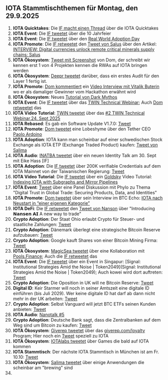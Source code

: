 ## IOTA Stammtischthemen für Montag, den 29.9.2025

1. **IOTA Quicktakes**: Die [IF macht einen Thread](https://x.com/iota/status/1970080640050618805) über die IOTA Quicktakes
2. **IOTA Event**: Die [IF tweetet](https://x.com/iota/status/1970377113892008394) über die 10 Jahrfeier
3. **IOTA Event**: Die [IF tweetet](https://x.com/iota/status/1971152706258563285) über den [Real World Adoption Day](https://luma.com/adoptiondaysingapore?tk=AxsBra)
4. **IOTA Promote**: Die [IF retweetet](https://x.com/iota/status/1970443003626987997) den [Tweet von Salus](https://x.com/salusplatform/status/1970431794949308869) über den Artikel: [INTERVIEW: Digital currencies unlock remote critical minerals supply chains: Salus](https://www.spglobal.com/commodity-insights/en/news-research/latest-news/metals/091925-interview-digital-currencies-unlock-remote-critical-minerals-supply-chains-salus)
5. **IOTA Ökosystem**: [Tweet mit Screenshot](https://x.com/whatmicha/status/1970418328826192000) von Dom, der schreibt wir kennen erst 1 von 4 Projekten kennen die RWAs auf IOTA bringen werden
6. **IOTA Ökosystem**: [Deepr tweetet](https://x.com/DeeprFinance/status/1970468412154331143) darüber, dass ein erstes Audit für den Layer 1 fertig ist.
7. **IOTA Promote**: [Dom kommentiert](https://x.com/DomSchiener/status/1970521524420436353) ein [Video Interview mit Vitalik Buterin](https://x.com/moonbaklava/status/1970557611268297202) wo er als damaliger Gewinner vom Hackathon erwähnt wird
8. **IOTA Ökosystem**: Neues [Tutorial von Dark Mythos](https://x.com/DarkMythosTCG/status/1970760115453047266)
9. **IOTA Event**: Die [IF tweetet](https://x.com/iota/status/1968329098066853927) über das [TWIN Technical Webinar](https://luma.com/jnjr4qbc); Auch [Dom retweetet](https://x.com/DomSchiener/status/1971152558426394686) das
10. **IOTA Video Tutorial**: [TWIN tweetet](https://x.com/TWINGlobalOrg/status/1971143283213525391) über das [#2 TWIN Technical Webinar,24. Sept 2025](https://youtu.be/i-KkG9NsHJg?feature=shared)
11. **IOTA Rebased**: Es gab ein Software Update V1.7.0: [Tweet](https://x.com/TokenLabsX/status/1970777601468743735)
12. **IOTA Promote**: [Dom tweetet](https://x.com/DomSchiener/status/1970866852130632105) eine Lobeshyme über den Tether CEO [Paolo Ardoino](https://x.com/paoloardoino/status/1970657524891496959)
13. **IOTA Adoption**: IOTA kann man scheinbar auf einer schwedischen Stock Exchange als IOTA ETP (Exchange Traded Product) kaufen: [Tweet von Salima](https://x.com/Salimasbegum/status/1970888674314518555)
14. **IOTA Audio**: [INATBA tweetet](https://x.com/INATBA_org/status/1970883216505438510) über ein neuen Identity Talk am 30. Sept mit Eike Hass [IF]
15. **IOTA Adoption**: Die [IF tweetet](https://x.com/iota/status/1971183853294453001) über 200K verifiable Credentials auf dem IOTA Mainnet von der Taiwanischen Regierung: [Tweet](https://x.com/thejeffhu/status/1971163126105243666)
16. **IOTA Video Tutorial**: Die [IF tweetet](https://x.com/iota/status/1970896010898502058) über ein [Goldsky](https://x.com/goldskyio) Video Tutorial: [Indexing IOTA with Subgraphs and Mirror Pipelines](https://youtu.be/OESdnAg5Xk0?list=PLMbc46iGTB_Samx211B0e5ulm420tljN2)
17. **IOTA Event**: [Tweet](https://x.com/epicweb3/status/1970854863362801795) über eine Panel Diskussion mit Phylo zu Thema "Digital Trust in Global Trade: Securing Products, Data, and Identities"
18. **IOTA Promote**: [Dom tweetet](https://x.com/DomSchiener/status/1971146112183730461) über sein Interview im BTC Echo: [IOTA nach Neustart in “einer eigenen Kategorie”](https://www.btc-echo.de/news/iota-nach-neustart-in-einer-eigenen-kategorie-216154/)
19. **IOTA DeFi**: Die [IF retweetet](https://x.com/iota/status/1971199962601095190) den [Tweet von Nanson](https://x.com/nansen_ai/status/1971119741143220573) über "Introducing 𝗡𝗮𝗻𝘀𝗲𝗻 𝗔𝗜 A new way to trade"
20. **Crypto Adoption**: Der Staat Ohio erlaubt Crypto für Steuer- und staatliche Zahlungen: [Tweet](https://x.com/coinbureau/status/1971209100307628145)
21. **Crypto Adoption**: Dänemark überlegt eine strategische Bitcoin Reserve aufzubauen: [Tweet](https://x.com/BTC_Archive/status/1971192256880103895)
22. **Crypto Adoption**: Google kauft Shares von einer Bitcoin Mining Firma: [Tweet](https://x.com/pete_rizzo_/status/1971176058620874829)
23. **IOTA Ökosystem**: [MagicSea tweetet](https://x.com/MagicSeaDEX/status/1971455133448839243) über eine Kollaboration mit [Pools.Finance](https://x.com/@PoolsFinance); Auch die [IF retweetet](https://x.com/iota/status/1971462541898584354) das
24. **IOTA Event**: Die [IF tweetet](https://x.com/iota/status/1971258399720423514) über ein Event in Singapur: [Signal: Institutional Strategies Amid the Noise | Token2049](Signal: Institutional Strategies Amid the Noise | Token2049); Auch kowei wird dort auftreten: [Tweet](https://x.com/caladanxyz/status/1971527434303627441)
25. **Crypto Adoption**: Die Oposition in UK will ne Bitcoin Reserve: [Tweet](https://x.com/pete_rizzo_/status/1971228729281221091)
26. **Digital ID**: Keir Starmer will noch in seiner Amtszeit eine digitale ID einführen (bis Juli 2029). Wer keine digitale ID hat darf ab dann nicht mehr in der UK arbeiten: [Tweet](https://x.com/BGatesIsaPyscho/status/1971537695882235947)
27. **Crypto Adoption**: Selbst Vanguard will jetzt BTC ETFs seinen Kunden anbieten: [Tweet](https://x.com/BTC_Archive/status/1971554585014567021)
28. **IOTA Audio**: [Nanotalk #5](https://x.com/id_iota/status/1971997813572796443)
29. **Crypto Adoption**: Deutsche Bank sagt, dass die Zentralbanken auf dem Weg sind um Bitcoin zu kaufen: [Tweet](https://x.com/Greencandleit/status/1971976089456329020)
30. **IOTA Ökosystem**: [Giverep tweetet](https://x.com/GiveRep/status/1971995077640888437) über das [giverep.com/loyalty](https://giverep.com/loyalty) Program; Hier noch ein [Tweet](https://x.com/GiveRep/status/1971625634288763129) speziell zu IOTA
31. **IOTA Ökosystem**: [IOTAlabs tweetet](https://x.com/iotalabs_/status/1971933428296843567) über Games die bald auf IOTA kommen
32. **IOTA Stammtisch**: Der nächste IOTA Stammtisch in München ist am Fr. 10.10: [Tweet](https://x.com/IotaMunchen/status/1971569142798160307)
33. **IOTA Ökosystem**: [Salima tweetet](https://x.com/Salimasbegum/status/1971605356360118444) über einige Anwendungen die scheinbar am "brewing" sind
34. 

